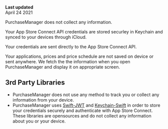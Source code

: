 **Last updated**  
April 24 2021

PurchaseManager does not collect any information.

Your App Store Connect API credentials are stored securley in Keychain and synced to your devices through iCloud.

Your credentials are sent directly to the App Store Connect API.

Your applications, prices and price schedule are not saved on device or sent anywhere. We fetch the the information when you open PurchaseManager and display it on appropriate screen.

## 3rd Party Libraries
- PurchaseManager does not use any method to track you or collect any information from your device.
- PurchaseManager uses [Swift-JWT](https://github.com/Kitura/Swift-JWT) and [Keychain-Swift](https://github.com/evgenyneu/keychain-swift) in order to store your credentials securely and authenticate with App Store Connect. These libraries are opensources and do not collect any information about you or your device. 
